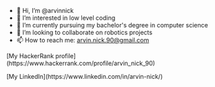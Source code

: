 - 👋 Hi, I’m @arvinnick
- 👀 I’m interested in low level coding
- 🌱 I’m currently pursuing my bachelor's degree in computer science
- 💞️ I’m looking to collaborate on robotics projects
- 📫 How to reach me: arvin.nick.90@gmail.com


<p>[My HackerRank profile](https://www.hackerrank.com/profile/arvin_nick_90)</p>
<p>[My LinkedIn](https://www.linkedin.com/in/arvin-nick/)</p>

<!---
arvinnick/arvinnick is a ✨ special ✨ repository because its `README.md` (this file) appears on your GitHub profile.
You can click the Preview link to take a look at your changes.
--->
